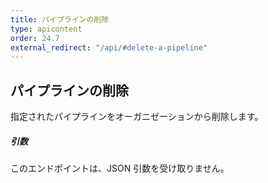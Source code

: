 ```yaml
---
title: パイプラインの削除
type: apicontent
order: 24.7
external_redirect: "/api/#delete-a-pipeline"
---
```


## パイプラインの削除

指定されたパイプラインをオーガニゼーションから削除します。

##### 引数

このエンドポイントは、JSON 引数を受け取りません。
